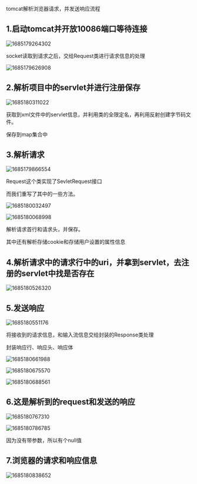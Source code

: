 tomcat解析浏览器请求，并发送响应流程

## 1.启动tomcat并开放10086端口等待连接

![1685179264302](1685179264302.png)

socket读取到请求之后，交给Request类进行请求信息的处理

![1685179626908](1685179626908.png)

## 2.解析项目中的servlet并进行注册保存

![1685180311022](1685180311022.png)

获取到xml文件中的servlet信息，并利用类的全限定名，再利用反射创建字节码文件。

保存到map集合中

## 3.解析请求

![1685179866554](image/tomcat解析总流程/1685179866554.png)

Request这个类实现了SevletRequest接口

而我们重写了其中的一些方法。

![1685180032497](1685180032497.png)

![1685180068998](1685180068998.png)

解析请求首行和请求头，并保存。

其中还有解析存储cookie和存储用户设置的属性信息

## 4.解析请求中的请求行中的uri，并拿到servlet，去注册的servlet中找是否存在

![1685180526320](1685180526320.png)

## 5.发送响应

![1685180551176](1685180551176.png)

将接收到的请求信息，和输入流信息交给封装的Response类处理

封装响应行、响应头、响应体

![1685180661988](1685180661988.png)

![1685180675570](1685180675570.png)

![1685180688561](1685180688561.png)

## 6.这是解析到的request和发送的响应

![1685180767310](1685180767310.png)

![1685180786785](1685180786785.png)

因为没有带参数，所以有个null值

## 7.浏览器的请求和响应信息

![1685180838652](1685180838652.png)
